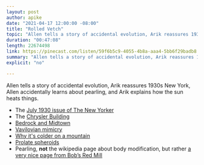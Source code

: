 ```yaml
---
layout: post
author: apike
date: "2021-04-17 12:00:00 -08:00"
title: "Rolled Vetch"
topic: "Allen tells a story of accidental evolution, Arik reassures 1930s New York, Allen accidentally learns about pearling, and Arik explains how the sun heats things."
duration: "00:47:08"
length: 22674498
link: https://pinecast.com/listen/59f6b5c9-4055-4b8a-aaa4-5bb6f29badb8.mp3
summary: "Allen tells a story of accidental evolution, Arik reassures 1930s New York, Allen accidentally learns about pearling, and Arik explains how the sun heats things."
explicit: "no"

---
```


Allen tells a story of accidental evolution, Arik reassures 1930s New York, Allen accidentally learns about pearling, and Arik explains how the sun heats things.

- The [July 1930 issue of The New Yorker](https://newyorkerstateofmind.com/2019/07/05/a-happy-fourth/)
- The [Chrysler Building](https://en.wikipedia.org/wiki/Chrysler_Building)
- [Bedrock and Midtown](https://buildingtheskyline.org/bedrock-and-midtown-i/)
- [Vavilovian mimicry](https://en.wikipedia.org/wiki/Vavilovian_mimicry)
- [Why it's colder on a mountain](https://www.sciencefocus.com/planet-earth/why-is-it-colder-at-the-top-of-a-mountain-if-youre-closer-to-the-sun/)
- [Prolate spheroids](https://en.wikipedia.org/wiki/Spheroid)
- Pearling, **not** the wikipedia page about body modification, but rather [a very nice page from Bob’s Red Mill](https://www.bobsredmill.com/blog/healthy-living/what-the-hull-does-pearled-mean/)
